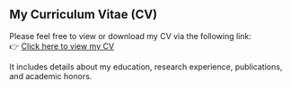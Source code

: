 ## My Curriculum Vitae (CV)

Please feel free to view or download my CV via the following link:  
👉 [Click here to view my CV](https://your-username.github.io/your-repo-name/assets/files/YourCV.pdf)

It includes details about my education, research experience, publications, and academic honors.

